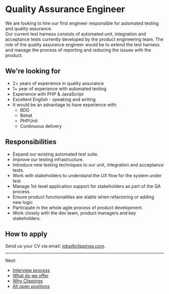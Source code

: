 Quality Assurance Engineer
==========================

We are looking to hire our first engineer responsible for automated testing and quality assurance.  
Our current test harness consists of automated unit, integration and acceptance tests
currently developed by the product engineering team.
The role of the quality assurance engineer would be to extend the test harness
and manage the process of reporting and reducing the issues with the product.

We're looking for
-----------------

- 2+ years of experience in quality assurance
- 1+ year of experience with automated testing
- Experience with PHP & JavaScript
- Excellent English - speaking and writing
- It would be an advantage to have experience with:
    * BDD
    * Behat
    * PHPUnit
    * Continuous delivery

Responsibilities
----------------

- Expand our existing automated test suite.
- Improve our testing infrastructure.
- Introduce new testing techniques to our unit, integration and acceptance tests.
- Work with stakeholders to understand the UX flow for the system under test.
- Manage 1st-level application support for stakeholders as part of the QA process.
- Ensure product functionalities are stable when refactoring or adding new logic
- Participate in the whole agile process of product development.
- Work closely with the dev team, product managers and key stakeholders.

How to apply
------------

Send us your CV via email:
[jobs@clippings.com](mailto:jobs@clippings.com?subject=Quality+Assurance+Engineer+application).

---

Next:

- [Interview process](../interview-process#readme)
- [What do we offer](../readme.md#what-do-we-offer)
- [Why Clippings](../why-clippings.md)
- [All open positions](../readme.md#open-positions)
